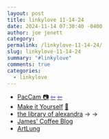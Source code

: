```yaml
---
layout: post
title: 𝚕𝚒𝚗𝚔𝚢𝚕𝚘𝚟𝚎 𝟷𝟷-𝟷𝟺-𝟸𝟺
date: 2024-11-14 07:30:40 -0400
author: joe jenett
category: 
permalink: /linkylove-11-14-24/
slug: linkylove-11-14-24
summary: "#𝚕𝚒𝚗𝚔𝚢𝚕𝚘𝚟𝚎"
comments: true
categories:
  - linkylove
---
```

<ul class="linkylove">
	<li><a title="Pacman, but you control it with your face." href="https://eieio.games/paccam/">PacCam 📷</a>  <a title="more info" href="https://eieio.games/nonsense/game-16-paccam-pacman-with-your-face/"><span style="color:blue;">&#8678;</span></a> <a title="source" href="https://waxy.org/2024/11/paccam-play-multiplayer-pac-man-with-your-face/"><span style="color:blue;">&#8678;</span></a></li>
	<li><a title="Make it Yourself" href="https://makeityourself.org/">Make it Yourself</a> <a title="source" href="https://pinboard.in/u:jemsmyth">📌</a></li>
	<li><a title="Alexandra / xandra" href="https://library.xandra.cc/">the library of alexandra</a> <span title="led to sites shown below">&#8594; &#8594;</span></li>
	<li><a title="James / capjamesg" href="https://jamesg.blog/">James' Coffee Blog</a></li>
	<li><a title="Joe Crawford" href="https://artlung.com/">ArtLung</a></li>
</ul>
<a style="display:none;" href="https://brid.gy/publish/mastodon"><small>(cross-posted to mastodon)</small></a>